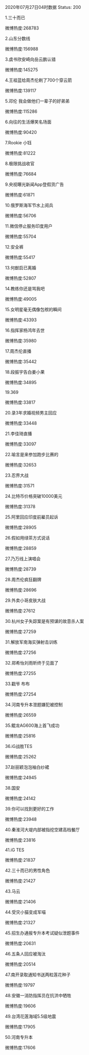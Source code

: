 2020年07月27日04时数据
Status: 200

1.三十而已

微博热度:268783

2.山东分数线

微博热度:156988

3.虞书欣安崎向岳云鹏认错

微博热度:145275

4.王祖蓝给周杰伦刷了700个穿云箭

微博热度:139117

5.邓伦 我会做他们一辈子的好弟弟

微博热度:115286

6.向往的生活爆笑名场面

微博热度:90420

7.Rookie 小钰

微博热度:81222

8.极限挑战收官

微博热度:76684

9.央视曝光新闻App登假货广告

微博热度:61871

10.俄罗斯海军节水上阅兵

微博热度:56706

11.微信停止服务印度用户

微博热度:55704

12.安全裤

微博热度:55417

13.何猷启已离婚

微博热度:52807

14.教练你还是骂我吧

微博热度:49005

15.女明星毫无偶像包袱的瞬间

微博热度:43393

16.指挥家杨鸿年去世

微博热度:35980

17.周杰伦直播

微博热度:35442

18.段振宇告白姜小果

微博热度:34895

19.369

微博热度:33817

20.录3年求婚视频男主回应

微博热度:33448

21.李佳琦直播

微博热度:33097

22.喻言是来参加跑步比赛的

微博热度:32653

23.忍界大战

微博热度:31571

24.比特币价格突破10000美元

微博热度:31378

25.阿里回应印度前雇员起诉

微博热度:28905

26.假如用绿茶方式说话

微博热度:28859

27.乃万线上演唱会

微博热度:28739

28.周杰伦疯狂翻牌

微博热度:28696

29.外卖小哥皮肤大战

微博热度:27612

30.杭州女子失踪案是有预谋的故意杀人案

微博热度:27259

31.解放军南海实弹射击训练

微博热度:27256

32.郑希怡刘雨昕终于见面了

微博热度:27255

33.戳爷 布布

微博热度:27254

34.河南专升本泄题嫌犯被控制

微博热度:26559

35.鲲龙AG600海上首飞成功

微博热度:25816

36.iG战胜TES

微博热度:25262

37.赵丽颖泡泡袖白纱裙

微博热度:24945

38.国安

微博热度:24142

39.你可以找到更好的工作

微博热度:23948

40.秦淮河大堤内部被指挖空建高档餐厅

微博热度:23816

41.iG TES

微博热度:21837

42.三十而已的男性角色

微博热度:21427

43.马云

微博热度:21406

44.受灾小猫变成军喵

微博热度:21327

45.招生办通报专升本考试疑似泄题事件

微博热度:20631

46.五条人回应被淘汰

微博热度:20514

47.南开录取通知书送两粒莲花种子

微博热度:19797

48.安徽一消防指挥员在抗洪中牺牲

微博热度:19606

49.台湾花莲海域5.5级地震

微博热度:17905

50.河南专升本

微博热度:17606

